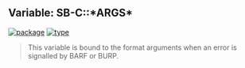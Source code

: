 ## Variable: SB-C::\*ARGS\*
[![package](https://img.shields.io/badge/Package-SB--C-5f9ea0.svg?style=social&colorA=999999)](../) [![type](https://img.shields.io/badge/Type-Variable-5f9ea0.svg?style=social&colorA=999999)](../#variable) 

> This variable is bound to the format arguments when an error is signalled
> by BARF or BURP.

